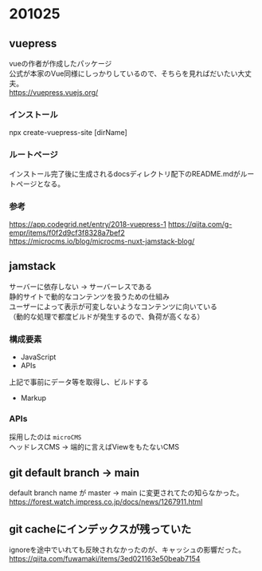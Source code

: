 # 201025
## vuepress
vueの作者が作成したパッケージ  
公式が本家のVue同様にしっかりしているので、そちらを見ればだいたい大丈夫。  
https://vuepress.vuejs.org/    

### インストール
npx create-vuepress-site [dirName]

### ルートページ
インストール完了後に生成されるdocsディレクトリ配下のREADME.mdがルートページとなる。

### 参考
https://app.codegrid.net/entry/2018-vuepress-1
https://qiita.com/g-empr/items/f0f2d9cf3f8328a7bef2  
https://microcms.io/blog/microcms-nuxt-jamstack-blog/

## jamstack
サーバーに依存しない -> サーバーレスである  
静的サイトで動的なコンテンツを扱うための仕組み  
ユーザーによって表示が可変しないようなコンテンツに向いている  
（動的な処理で都度ビルドが発生するので、負荷が高くなる）  

### 構成要素
- JavaScript
- APIs

上記で事前にデータ等を取得し、ビルドする

- Markup


### APIs
採用したのは `microCMS`  
ヘッドレスCMS -> 端的に言えばViewをもたないCMS  


## git default branch -> main
default branch name が master -> main に変更されてたの知らなかった。  
https://forest.watch.impress.co.jp/docs/news/1267911.html 

## git cacheにインデックスが残っていた
ignoreを途中でいれても反映されなかったのが、キャッシュの影響だった。  
https://qiita.com/fuwamaki/items/3ed021163e50beab7154

